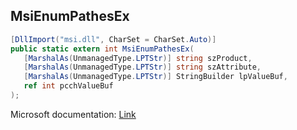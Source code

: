 ## MsiEnumPathesEx

```csharp
[DllImport("msi.dll", CharSet = CharSet.Auto)]
public static extern int MsiEnumPathesEx(
   [MarshalAs(UnmanagedType.LPTStr)] string szProduct,
   [MarshalAs(UnmanagedType.LPTStr)] string szAttribute,
   [MarshalAs(UnmanagedType.LPTStr)] StringBuilder lpValueBuf,
   ref int pcchValueBuf
);
```

Microsoft documentation: [Link](https://learn.microsoft.com/en-us/windows/win32/api/msi/nf-msi-msienumpatchesexw)
